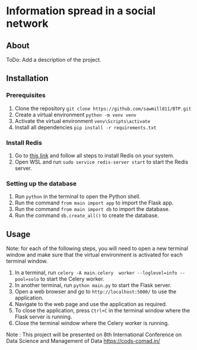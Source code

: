 # Information spread in a social network

## About
ToDo: Add a description of the project.

## Installation

### Prerequisites
1. Clone the repository `git clone https://github.com/sawmill811/BTP.git`
2. Create a virtual environment `python -m venv venv`
3. Activate the virtual environment `venv\Scripts\activate`
4. Install all dependencies `pip install -r requirements.txt`

### Install Redis
1. Go to [this link](https://redis.io/docs/install/install-redis/install-redis-on-windows/) and follow all steps to install Redis on your system.
2. Open WSL and run `sudo service redis-server start` to start the Redis server.

### Setting up the database
1. Run `python` in the terminal to open the Python shell.
2. Run the command `from main import app` to import the Flask app.
3. Run the command `from main import db` to import the database.
4. Run the command `db.create_all()` to create the database.

## Usage

Note: for each of the following steps, you will need to open a new terminal window and make sure that the virtual environment is activated for each terminal window. 

1. In a terminal, run `celery -A main.celery  worker --loglevel=info --pool=solo` to start the Celery worker.
2. In another terminal, run `python main.py` to start the Flask server.
3. Open a web browser and go to `http://localhost:5000/` to use the application.
4. Navigate to the web page and use the application as required.
5. To close the application, press `Ctrl+C` in the terminal window where the Flask server is running.
6. Close the terminal window where the Celery worker is running.

Note : This project will be presented on 8th International Conference on Data Science and Management of Data 
https://cods-comad.in/


